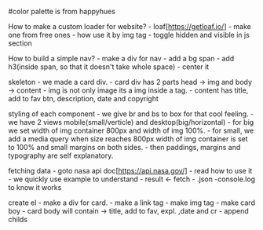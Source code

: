 #color palette is from happyhues
<!-- 1.loader -->
How to make a custom loader for website?
	- loaf[https://getloaf.io/]
	- make one from free ones
	- how use it by img tag
	- toggle hidden and visible in js section

<!-- 2.Navigation -->
How to build a simple nav?
	- make a div for nav
	- add a bg span
	- add h3(inside span, so that it doesn't take whole space)
	- center it

<!-- image container -->
skeleton
	- we made a card div.
	- card div has 2 parts head -> img and body -> content
	- img is not only image its a img inside a tag.
	- content has title, add to fav btn, description, date and copyright

styling of each component
	- we give br and bs to box for that cool feeling.
	- we have 2 views mobile(small/verticle) and desktop(big/horizontal)
	- for big we set width of img container 800px and width of img 100%.
	- for small, we add a media query when size reaches 800px width of img container is set to 100% and small margins on both sides.
	- then paddings, margins and typography are self explanatory.

<!-- fetching data from nasa api -->
fetching data
	- goto nasa api doc[https://api.nasa.gov/]
	- read how to use it
	- we quickly use example to understand
	- result <- fetch
	- .json
	-console.log to know it works

<!-- create DOM -->
create el
	- make a div for card. 
	- make a link tag
	- make img tag
	- make card boy
	- card body will contain -> title, add to fav, expl. ,date and cr
	- append childs







